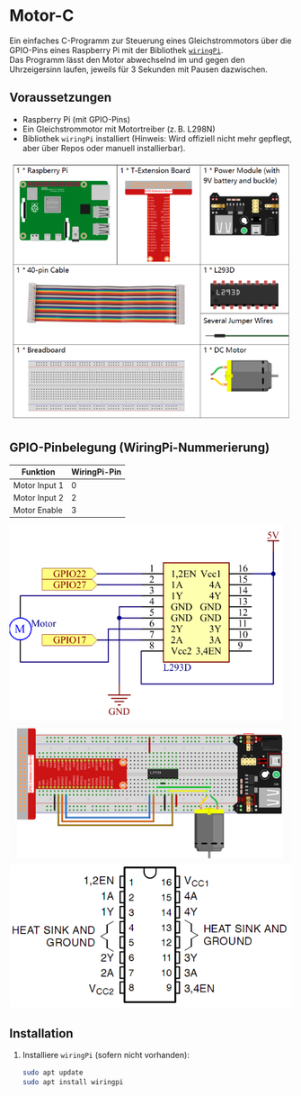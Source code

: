 # Motor-C

Ein einfaches C-Programm zur Steuerung eines Gleichstrommotors über die GPIO-Pins eines Raspberry Pi mit der Bibliothek [`wiringPi`](http://wiringpi.com/).  
Das Programm lässt den Motor abwechselnd im und gegen den Uhrzeigersinn laufen, jeweils für 3 Sekunden mit Pausen dazwischen.

## Voraussetzungen

- Raspberry Pi (mit GPIO-Pins)
- Ein Gleichstrommotor mit Motortreiber (z. B. L298N)
- Bibliothek `wiringPi` installiert (Hinweis: Wird offiziell nicht mehr gepflegt, aber über Repos oder manuell installierbar).

![Diagram](https://raw.githubusercontent.com/CodeByHusen/Embedded-Systems-/main/Projects%20in%20C/Motor/pictures/Komponenten.png)


## GPIO-Pinbelegung (WiringPi-Nummerierung)

| Funktion         | WiringPi-Pin |
|------------------|---------------|
| Motor Input 1    | 0             |
| Motor Input 2    | 2             |
| Motor Enable     | 3             |.

![Diagram](https://raw.githubusercontent.com/CodeByHusen/Embedded-Systems-/main/Projects%20in%20C/Motor/pictures/Schaltplan.png)
![Diagram](https://raw.githubusercontent.com/CodeByHusen/Embedded-Systems-/main/Projects%20in%20C/Motor/pictures/Schaltung.png)
![Diagram](https://raw.githubusercontent.com/CodeByHusen/Embedded-Systems-/main/Projects%20in%20C/Motor/pictures/L293D.png)
## Installation

1. Installiere `wiringPi` (sofern nicht vorhanden):
   ```bash
   sudo apt update
   sudo apt install wiringpi
